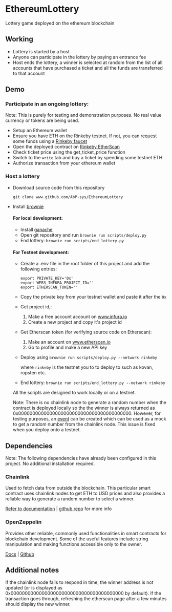 # EthereumLottery
Lottery game deployed on the ethereum blockchain

## Working

  - Lottery is started by a host
  - Anyone can participate in the lottery by paying an entrance fee
  - Host ends the lottery, a winner is selected at random from the list of all accounts that have purchased a ticket and all the funds are transferred to that account
## Demo

### Participate in an ongoing lottery:
  Note: This is purely for testing and demonstration purposes. No real value currency or tokens are being used.
  - Setup an Ethereum wallet
  - Ensure you have ETH on the Rinkeby testnet. If not, you can request some funds using a [Rinkeby faucet](https://rinkebyfaucet.com/)
  - Open the deployed contract on [Rinkeby EtherScan](https://rinkeby.etherscan.io/address/0x4a635E60b59C47CAb7B3e710064A2349c83F7bC7#readContract)
  - Check ticket price using the get_ticket_price function
  - Switch to the `write` tab and buy a ticket by spending some testnet ETH
  - Authorize transaction from your ethereum wallet

### Host a lottery
  - Download source code from this repository

    `git clone www.github.com/AbP-sys/EthereumLottery`
  - Install [brownie](https://eth-brownie.readthedocs.io/en/stable/install.html)

    #### For local development:
    - Install [ganache](https://trufflesuite.com/ganache/)
    - Open git repository and run
    `brownie run scripts/deploy.py`
    - End lottery:
    `brownie run scripts/end_lottery.py`

    #### For Testnet development:
    - Create a .env file in the root folder of this project and add the following entries:

      ```
      export PRIVATE_KEY='0x'
      export WEB3_INFURA_PROJECT_ID=''
      export ETHERSCAN_TOKEN=''
      ```
    - Copy the private key from your testnet wallet and paste it after the `0x`
    - Get project id,:
      1. Make a free account account on www.infura.io
      2. Create a new project and copy it's project id
    - Get Etherscan token (for verifying source code on Etherscan):
      1. Make an account on www.etherscan.io
      2. Go to profile and make a new API key
    - Deploy using
    `brownie run scripts/deploy.py --network rinkeby`

      where `rinkeby` is the testnet you to to deploy to such as kovan, ropsten etc.
    - End lottery:
    `brownie run scripts/end_lottery.py --network rinkeby`

    All the scripts are designed to work locally or on a testnet.

    Note: There is no chainlink node to generate a random number when the contract is deployed locally so the the winner is always returned as 0x0000000000000000000000000000000000000000. However, for testing purposes, an [event](https://blog.chain.link/events-and-logging-in-solidity/) can be created which can be used as a mock to get a random number from the chainlink node. This issue is fixed when you deploy onto a testnet.

## Dependencies

Note: The following dependencies have already been configured in this project. No additional installation required.

### Chainlink

Used to fetch data from outside the blockchain. This particular smart contract uses chainlink nodes to get ETH to USD prices and also provides a reliable way to generate a random number to select a winner.

[Refer to documentation](https://docs.chain.link/) | [github repo](https://github.com/smartcontractkit/chainlink) for more info

### OpenZeppelin

Provides other reliable, commonly used functionalities in smart contracts for blockchain development. Some of the useful features include string manipulation and making functions accessible only to the owner.

[Docs](https://www.openzeppelin.com/contracts) | [Github](https://github.com/OpenZeppelin/openzeppelin-contracts)

## Additional notes

If the chainlink node fails to respond in time, the winner address is not updated (or is displayed as 0x0000000000000000000000000000000000000000 by default). If the transaction goes through, refreshing the etherscan page after a few minutes should display the new winner.
